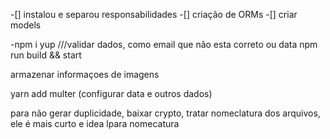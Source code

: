 
-[] instalou e separou responsabilidades
-[] criação de ORMs
-[] criar models

-npm i yup ///validar dados, como email que não esta correto ou data
npm run build && start

armazenar informaçoes de imagens

yarn add multer (configurar data e outros dados)

para não gerar duplicidade, baixar crypto, tratar nomeclatura dos arquivos, ele é mais curto e idea lpara nomecatura